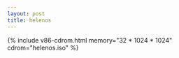 ```yaml
---
layout: post
title: helenos
---
```

{% include v86-cdrom.html memory="32 * 1024 * 1024" cdrom="helenos.iso" %}